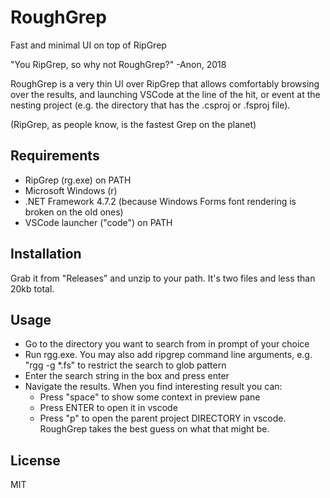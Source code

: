 # RoughGrep

Fast and minimal UI on top of RipGrep

"You RipGrep, so why not RoughGrep?" -Anon, 2018

RoughGrep is a very thin UI over RipGrep that allows comfortably browsing over the results, and launching VSCode
at the line of the hit, or event at the nesting project (e.g. the directory that has the .csproj or .fsproj file).

(RipGrep, as people know, is the fastest Grep on the planet)

## Requirements

- RipGrep (rg.exe) on PATH
- Microsoft Windows (r)
- .NET Framework 4.7.2 (because Windows Forms font rendering is broken on the old ones)
- VSCode launcher ("code") on PATH

## Installation

Grab it from "Releases" and unzip to your path. It's two files and less than 20kb total.

## Usage

- Go to the directory you want to search from in prompt of your choice
- Run rgg.exe. You may also add ripgrep command line arguments, e.g. "rgg -g *.fs" to restrict the search to glob pattern
- Enter the search string in the box and press enter
- Navigate the results. When you find interesting result you can:
  - Press "space" to show some context in preview pane
  - Press ENTER to open it in vscode
  - Press "p" to open the parent project DIRECTORY in vscode. RoughGrep takes the best guess on what that might be.


## License

MIT


